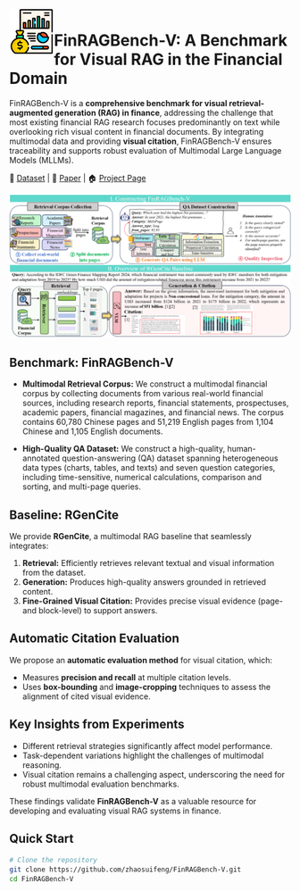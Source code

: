 <img src="assets/logo.png" alt="FinRAGBench-V Logo" width="80" align="left" />

# FinRAGBench-V: A Benchmark for Visual RAG in the Financial Domain

FinRAGBench-V is a **comprehensive benchmark for visual retrieval-augmented generation (RAG) in finance**, addressing the challenge that most existing financial RAG research focuses predominantly on text while overlooking rich visual content in financial documents. By integrating multimodal data and providing **visual citation**, FinRAGBench-V ensures traceability and supports robust evaluation of Multimodal Large Language Models (MLLMs).

🤗 [Dataset](https://huggingface.co/datasets/zsfhhh/FinRAGBench-V) | 📄 [Paper](https://arxiv.org/abs/2505.17471) | 🏠 [Project Page](https://github.com/zhaosuifeng/FinRAGBench-V)

<p align="center">
  <img src="assets/main_fig.png" alt="FinRAGBench-V main figure" width="600" />
</p>

## Benchmark: FinRAGBench-V

- **Multimodal Retrieval Corpus:**  We construct a multimodal financial corpus by collecting documents from various real-world financial sources, including research reports, financial statements, prospectuses, academic papers, financial magazines, and financial news. The corpus contains 60,780 Chinese pages and 51,219 English pages from 1,104 Chinese and 1,105 English documents.
  
- **High-Quality QA Dataset:**  We construct  a high-quality, human-annotated question-answering (QA) dataset spanning heterogeneous data types (charts, tables, and texts) and seven question categories, including time-sensitive, numerical calculations, comparison and sorting, and multi-page queries.

## Baseline: RGenCite

We provide **RGenCite**, a multimodal RAG baseline that seamlessly integrates:

1. **Retrieval:** Efficiently retrieves relevant textual and visual information from the dataset.  
2. **Generation:** Produces high-quality answers grounded in retrieved content.  
3. **Fine-Grained Visual Citation:** Provides precise visual evidence (page- and block-level) to support answers.

## Automatic Citation Evaluation

We propose an **automatic evaluation method** for visual citation, which:

- Measures **precision and recall** at multiple citation levels.
- Uses **box-bounding** and **image-cropping** techniques to assess the alignment of cited visual evidence.

## Key Insights from Experiments

- Different retrieval strategies significantly affect model performance.  
- Task-dependent variations highlight the challenges of multimodal reasoning.  
- Visual citation remains a challenging aspect, underscoring the need for robust multimodal evaluation benchmarks.  

These findings validate **FinRAGBench-V** as a valuable resource for developing and evaluating visual RAG systems in finance.

## Quick Start

```bash
# Clone the repository
git clone https://github.com/zhaosuifeng/FinRAGBench-V.git
cd FinRAGBench-V

